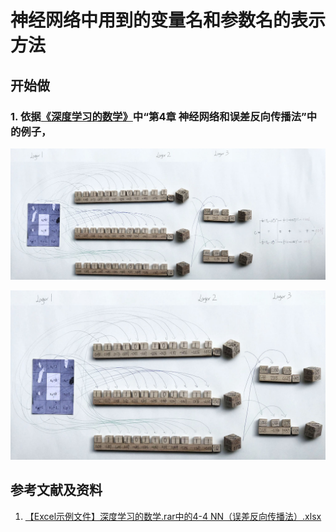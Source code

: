 # 神经网络中用到的变量名和参数名的表示方法

## 开始做

### 1. 依据[《深度学习的数学》](https://www.ituring.com.cn/book/2593)中“第4章 神经网络和误差反向传播法”中的例子，

![](/images/体验神经网络中的数学原理/神经网络中用到的变量名和参数名的表示方法/1a0000.jpg)

![](/images/体验神经网络中的数学原理/神经网络中用到的变量名和参数名的表示方法/1a000.jpg)

## 参考文献及资料

1. [【Excel示例文件】深度学习的数学.rar中的4-4 NN（误差反向传播法）.xlsx](http://www.ituring.com.cn/book/2593)